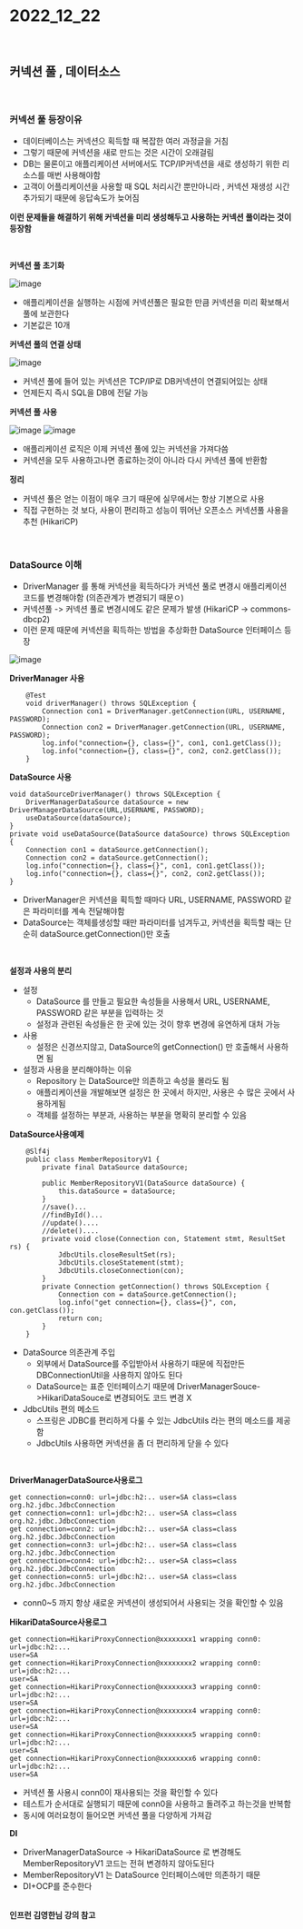 # 2022_12_22

</br>

## 커넥션 풀 , 데이터소스

</br>

### <b>커넥션 풀 등장이유</b>

-   데이터베이스는 커넥션으 획득할 때 복잡한 여러 과정글을 거침
-   그렇기 때문에 커넥션을 새로 만드는 것은 시간이 오래걸림
-   DB는 물론이고 애플리케이션 서버에서도 TCP/IP커넥션을 새로 생성하기 위한 리소스를 매번 사용해야함
-   고객이 어플리케이션을 사용할 때 SQL 처리시간 뿐만아니라 , 커넥션 재생성 시간추가되기 때문에 응답속도가 늦어짐

**이런 문제들을 해결하기 위해 커넥션을 미리 생성해두고 사용하는 커넥션 풀이라는 것이 등장함**

</br>

**커넥션 풀 초기화**

![image](https://user-images.githubusercontent.com/96561194/209254467-5d8d2a6a-3eeb-4b76-a116-f97de84489b9.png)

-   애플리케이션을 실행하는 시점에 커넥션풀은 필요한 만큼 커넥션을 미리 확보해서 풀에 보관한다
-   기본값은 10개

**커넥션 풀의 연결 상태**

![image](https://user-images.githubusercontent.com/96561194/209254564-4617a8b1-629d-4e77-9ea8-ae73b9abfaa5.png)

-   커넥션 풀에 들어 있는 커넥션은 TCP/IP로 DB커넥션이 연결되어있는 상태
-   언제든지 즉시 SQL을 DB에 전달 가능

**커넥션 풀 사용**

![image](https://user-images.githubusercontent.com/96561194/209254743-b56ee7d8-eec3-45c7-9a0a-21472357fec0.png)
![image](https://user-images.githubusercontent.com/96561194/209254768-8e7a1812-8b48-417b-8d84-05cedf85e94d.png)

-   애플리케이션 로직은 이제 커넥션 풀에 있는 커넥션을 가져다씀
-   커넥션을 모두 사용하고나면 종료하는것이 아니라 다시 커넥션 풀에 반환함

**정리**

-   커넥션 풀은 얻는 이점이 매우 크기 때문에 실무에서는 항상 기본으로 사용
-   직접 구현하는 것 보다, 사용이 편리하고 성능이 뛰어난 오픈소스 커넥션풀 사용을 추천 (HikariCP)

</br>

### <b>DataSource 이해 </b>

-   DriverManager 를 통해 커넥션을 획득하다가 커넥션 풀로 변경시 애플리케이션 코드를 변경해야함 (의존관계가 변경되기 때문ㅇ)
-   커넥션풀 -> 커넥션 풀로 변경시에도 같은 문제가 발생 (HikariCP -> commons-dbcp2)
-   이런 문제 때문에 커넥션을 획득하는 방법을 추상화한 DataSource 인터페이스 등장

![image](https://user-images.githubusercontent.com/96561194/209255798-e5c69a4a-41ba-4396-b16e-3e7ca22c2fcd.png)

**DriverManager 사용**

```
    @Test
    void driverManager() throws SQLException {
        Connection con1 = DriverManager.getConnection(URL, USERNAME, PASSWORD);
        Connection con2 = DriverManager.getConnection(URL, USERNAME, PASSWORD);
        log.info("connection={}, class={}", con1, con1.getClass());
        log.info("connection={}, class={}", con2, con2.getClass());
    }

```

<b>DataSource 사용</b>

```
void dataSourceDriverManager() throws SQLException {
    DriverManagerDataSource dataSource = new DriverManagerDataSource(URL,USERNAME, PASSWORD);
    useDataSource(dataSource);
}
private void useDataSource(DataSource dataSource) throws SQLException {
    Connection con1 = dataSource.getConnection();
    Connection con2 = dataSource.getConnection();
    log.info("connection={}, class={}", con1, con1.getClass());
    log.info("connection={}, class={}", con2, con2.getClass());
}
```

-   DriverManager은 커넥션을 획득할 때마다 URL, USERNAME, PASSWORD 같은 파라미터를 계속 전달해야함
-   DataSource는 객체를생성할 때만 파라미터를 넘겨두고, 커넥션을 획득할 때는 단순히 dataSource.getConnection()만 호출

</br>

**설정과 사용의 분리**

-   설정
    -   DataSource 를 만들고 필요한 속성들을 사용해서 URL, USERNAME, PASSWORD 같은 부분을 입력하는 것
    -   설정과 관련된 속성들은 한 곳에 있는 것이 향후 변경에 유연하게 대처 가능
-   사용
    -   설정은 신경쓰지않고, DataSource의 getConnection() 만 호출해서 사용하면 됨
-   설정과 사용을 분리해야하는 이유
    -   Repository 는 DataSource만 의존하고 속성을 몰라도 됨
    -   애플리케이션을 개발해보면 설정은 한 곳에서 하지만, 사용은 수 많은 곳에서 사용하게됨
    -   객체를 설정하는 부분과, 사용하는 부분을 명확히 분리할 수 있음

**DataSource사용예제**

```
    @Slf4j
    public class MemberRepositoryV1 {
        private final DataSource dataSource;

        public MemberRepositoryV1(DataSource dataSource) {
            this.dataSource = dataSource;
        }
        //save()...
        //findById()...
        //update()....
        //delete()....
        private void close(Connection con, Statement stmt, ResultSet rs) {
            JdbcUtils.closeResultSet(rs);
            JdbcUtils.closeStatement(stmt);
            JdbcUtils.closeConnection(con);
        }
        private Connection getConnection() throws SQLException {
            Connection con = dataSource.getConnection();
            log.info("get connection={}, class={}", con, con.getClass());
            return con;
        }
    }
```

-   DataSource 의존관계 주입
    -   외부에서 DataSource를 주입받아서 사용하기 때문에 직접만든 DBConnectionUtil을 사용하지 않아도 된다
    -   DataSource는 표준 인터페이스기 때문에 DriverManagerSouce->HikariDataSouce로 변경되어도 코드 변경 X
-   JdbcUtils 편의 메소드
    -   스프링은 JDBC를 편리하게 다룰 수 있는 JdbcUtils 라는 편의 메소드를 제공함
    -   JdbcUtils 사용하면 커넥션을 좀 더 편리하게 닫을 수 있다

</br>

**DriverManagerDataSource사용로그**

```
get connection=conn0: url=jdbc:h2:.. user=SA class=class
org.h2.jdbc.JdbcConnection
get connection=conn1: url=jdbc:h2:.. user=SA class=class
org.h2.jdbc.JdbcConnection
get connection=conn2: url=jdbc:h2:.. user=SA class=class
org.h2.jdbc.JdbcConnection
get connection=conn3: url=jdbc:h2:.. user=SA class=class
org.h2.jdbc.JdbcConnection
get connection=conn4: url=jdbc:h2:.. user=SA class=class
org.h2.jdbc.JdbcConnection
get connection=conn5: url=jdbc:h2:.. user=SA class=class
org.h2.jdbc.JdbcConnection
```

-   conn0~5 까지 항상 새로운 커넥션이 생성되어서 사용되는 것을 확인할 수 있음

**HikariDataSource사용로그**

```
get connection=HikariProxyConnection@xxxxxxxx1 wrapping conn0: url=jdbc:h2:...
user=SA
get connection=HikariProxyConnection@xxxxxxxx2 wrapping conn0: url=jdbc:h2:...
user=SA
get connection=HikariProxyConnection@xxxxxxxx3 wrapping conn0: url=jdbc:h2:...
user=SA
get connection=HikariProxyConnection@xxxxxxxx4 wrapping conn0: url=jdbc:h2:...
user=SA
get connection=HikariProxyConnection@xxxxxxxx5 wrapping conn0: url=jdbc:h2:...
user=SA
get connection=HikariProxyConnection@xxxxxxxx6 wrapping conn0: url=jdbc:h2:...
user=SA
```

-   커넥션 풀 사용시 conn0이 재사용되는 것을 확인할 수 있다
-   테스트가 순서대로 실행되기 때문에 conn0을 사용하고 돌려주고 하는것을 반복함
-   동시에 여러요청이 들어오면 커넥션 풀을 다양하게 가져감

**DI**

-   DriverManagerDataSource -> HikariDataSource 로 변경해도 MemberRepositoryV1 코드는 전혀 변경하지 않아도된다
-   MemberRepositoryV1 는 DataSource 인터페이스에만 의존하기 때문
-   DI+OCP를 준수한다

</br>
<b>인프런 김영한님 강의 참고</b>
